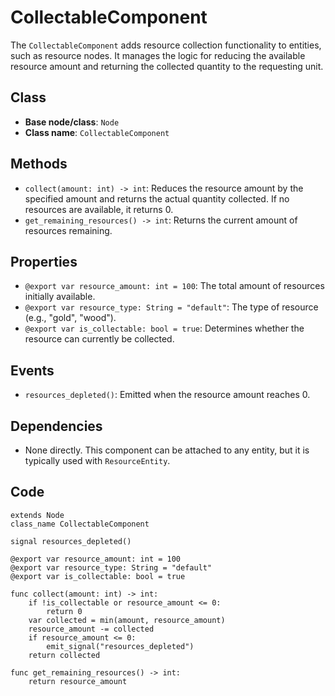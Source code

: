 # CollectableComponent

The `CollectableComponent` adds resource collection functionality to entities, such as resource nodes. It manages the logic for reducing the available resource amount and returning the collected quantity to the requesting unit.

## **Class**

- **Base node/class**: `Node`
- **Class name**: `CollectableComponent`

## **Methods**

- `collect(amount: int) -> int`: Reduces the resource amount by the specified amount and returns the actual quantity collected. If no resources are available, it returns 0.
- `get_remaining_resources() -> int`: Returns the current amount of resources remaining.

## **Properties**

- `@export var resource_amount: int = 100`: The total amount of resources initially available.
- `@export var resource_type: String = "default"`: The type of resource (e.g., "gold", "wood").
- `@export var is_collectable: bool = true`: Determines whether the resource can currently be collected.

## **Events**

- `resources_depleted()`: Emitted when the resource amount reaches 0.

## **Dependencies**

- None directly. This component can be attached to any entity, but it is typically used with `ResourceEntity`.

## **Code**

```gdscript
extends Node
class_name CollectableComponent

signal resources_depleted()

@export var resource_amount: int = 100
@export var resource_type: String = "default"
@export var is_collectable: bool = true

func collect(amount: int) -> int:
    if !is_collectable or resource_amount <= 0:
        return 0
    var collected = min(amount, resource_amount)
    resource_amount -= collected
    if resource_amount <= 0:
        emit_signal("resources_depleted")
    return collected

func get_remaining_resources() -> int:
    return resource_amount
```